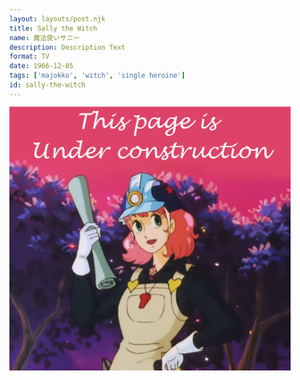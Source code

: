 ```yaml
---
layout: layouts/post.njk
title: Sally the Witch
name: 魔法使いサニー
description: Description Text
format: TV
date: 1966-12-05
tags: ['majokko', 'witch', 'single heroine']
id: sally-the-witch
---
```


<img class="construction" src="/media/assets/construction.jpg">